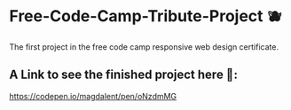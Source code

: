 # Free-Code-Camp-Tribute-Project 🫐
The first project in the free code camp responsive web design certificate.

## A Link to see the finished project here 🐰:
https://codepen.io/magdalent/pen/oNzdmMG
